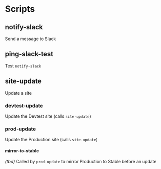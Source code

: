 # Scripts

## notify-slack
Send a message to Slack

## ping-slack-test
Test `notify-slack`

## site-update
Update a site

### devtest-update
Update the Devtest site (calls `site-update`)

### prod-update
Update the Production site (calls `site-update`)

#### mirror-to-stable
*(tbd)* Called by `prod-update` to mirror Production to Stable before an update
